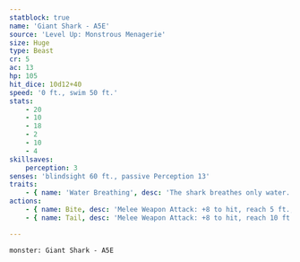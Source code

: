 ```yaml
---
statblock: true
name: 'Giant Shark - A5E'
source: 'Level Up: Monstrous Menagerie'
size: Huge
type: Beast
cr: 5
ac: 13
hp: 105
hit_dice: 10d12+40
speed: '0 ft., swim 50 ft.'
stats:
    - 20
    - 10
    - 18
    - 2
    - 10
    - 4
skillsaves:
    perception: 3
senses: 'blindsight 60 ft., passive Perception 13'
traits:
    - { name: 'Water Breathing', desc: 'The shark breathes only water.' }
actions:
    - { name: Bite, desc: 'Melee Weapon Attack: +8 to hit, reach 5 ft., one target. Hit: 21 (3d10+5) piercing damage. On a hit, the shark can make a second bite attack as a bonus action.' }
    - { name: Tail, desc: 'Melee Weapon Attack: +8 to hit, reach 10 ft., one target. Hit: 15 (3d6+5) bludgeoning damage, and the shark can swim 20 feet without provoking opportunity attacks.' }

---
```

```statblock
monster: Giant Shark - A5E
```
